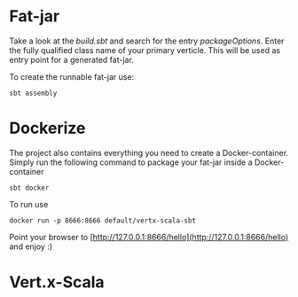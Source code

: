 
# Fat-jar

Take a look at the _build.sbt_ and search for the entry _packageOptions_. Enter the fully qualified class name 
of your primary verticle. This will be used as entry point for a generated fat-jar.

To create the runnable fat-jar use:
```
sbt assembly
```


# Dockerize

The project also contains everything you need to create a Docker-container. Simply run the following command to package your fat-jar inside a Docker-container

```
sbt docker
```

To run use

```
docker run -p 8666:8666 default/vertx-scala-sbt
```

Point your browser to [http://127.0.0.1:8666/hello](http://127.0.0.1:8666/hello) and enjoy :)
# Vert.x-Scala
